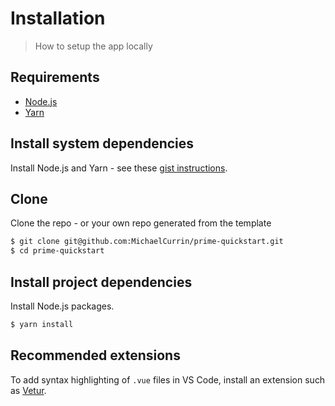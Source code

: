 # Installation
> How to setup the app locally


## Requirements

- [Node.js](https://github.com/MichaelCurrin/learn-to-code/blob/master/en/topics/scripting_languages/JavaScript/node.md)
- [Yarn](https://classic.yarnpkg.com/en/)


## Install system dependencies

Install Node.js and Yarn - see these [gist instructions](https://gist.github.com/MichaelCurrin/bdc34c554fa3023ee81449eb77375fcb).


## Clone

Clone the repo - or your own repo generated from the template

```sh
$ git clone git@github.com:MichaelCurrin/prime-quickstart.git
$ cd prime-quickstart
```

## Install project dependencies

Install Node.js packages.

```sh
$ yarn install
```

## Recommended extensions

To add syntax highlighting of `.vue` files in VS Code, install an extension such as [Vetur](https://marketplace.visualstudio.com/items?itemName=octref.vetur).
